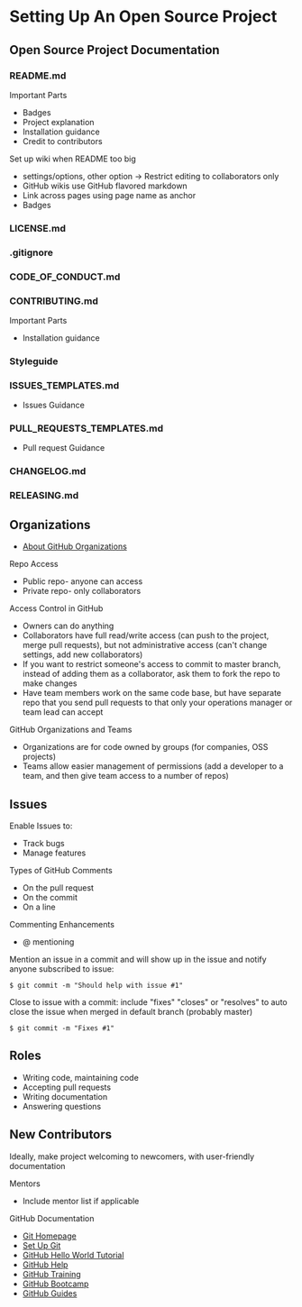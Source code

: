 # Setting Up An Open Source Project

## Open Source Project Documentation

### README.md

Important Parts
* Badges
* Project explanation
* Installation guidance
* Credit to contributors

Set up wiki when README too big
* settings/options, other option -> Restrict editing to collaborators only
* GitHub wikis use GitHub flavored markdown
* Link across pages using page name as anchor
* Badges

### LICENSE.md
### .gitignore
### CODE_OF_CONDUCT.md
### CONTRIBUTING.md

Important Parts
* Installation guidance

### Styleguide
### ISSUES_TEMPLATES.md

* Issues Guidance

### PULL_REQUESTS_TEMPLATES.md

* Pull request Guidance

### CHANGELOG.md
### RELEASING.md

## Organizations

* [About GitHub Organizations](https://help.github.com/articles/about-organizations)

Repo Access
* Public repo- anyone can access
* Private repo- only collaborators

Access Control in GitHub
* Owners can do anything
* Collaborators have full read/write access (can push to the project, merge pull requests), but not administrative access (can't change settings, add new collaborators)
* If you want to restrict someone's access to commit to master branch, instead of adding them as a collaborator, ask them to fork the repo to make changes
* Have team members work on the same code base, but have separate repo that you send pull requests to that only your operations manager or team lead can accept

GitHub Organizations and Teams
* Organizations are for code owned by groups (for companies, OSS projects)
* Teams allow easier management of permissions (add a developer to a team, and then give team access to a number of repos)

## Issues

<!--
* Labels- Beginner friendly

Listing issues- issues tab, open/closed, filtering issues
Labels- example: features and bugs, including multiple labels
Assign, milestone, issue notifications, subscribe/unsubscribe to an issue
Respond by replying to any email about that issue

Issues- keyboard shortcuts
New issue, drop down list of developers, select/create new milestone
Rails repo issues- filter issues by milestone, labels
-->

Enable Issues to:
* Track bugs
* Manage features

Types of GitHub Comments
* On the pull request
* On the commit
* On a line

Commenting Enhancements
* @ mentioning

Mention an issue in a commit and will show up in the issue and notify anyone subscribed to issue: 

    $ git commit -m "Should help with issue #1"

Close to issue with a commit: include "fixes" "closes" or "resolves" to auto close the issue when merged in default branch (probably master)

    $ git commit -m "Fixes #1"

## Roles

* Writing code, maintaining code
* Accepting pull requests
* Writing documentation
* Answering questions

## New Contributors

Ideally, make project welcoming to newcomers, with user-friendly documentation

Mentors
* Include mentor list if applicable

GitHub Documentation
* [Git Homepage](https://git-scm.com)
* [Set Up Git](https://help.github.com/articles/set-up-git)
* [GitHub Hello World Tutorial](https://guides.github.com/activities/hello-world)
* [GitHub Help](https://help.github.com)  
* [GitHub Training](http://training.github.com)  
* [GitHub Bootcamp](https://help.github.com/categories/bootcamp)  
* [GitHub Guides](https://guides.github.com) 
